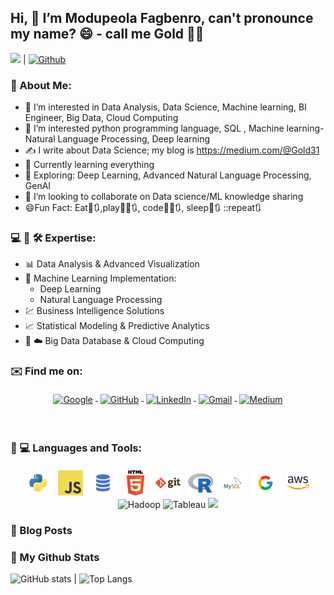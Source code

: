 ## Hi, 👋 I’m Modupeola Fagbenro, can't pronounce my name? 😄 - call me Gold 👩‍💻
  
![](https://visitor-badge.laobi.icu/badge?page_id=Modupeolawuraola.Modupeolawuraola) | [![Github](https://img.shields.io/github/followers/Modupeolawuraola?label=Follow&style=social)](https://github.com/Modupeolawuraola)


### 💁 About Me:
- 👀 I’m interested in Data Analysis, Data Science, Machine learning, BI Engineer, Big Data, Cloud Computing
- 🌱 I’m interested python programming language, SQL , Machine learning-Natural Language Processing, Deep learning
- ✍️ I write about Data Science; my blog is https://medium.com/@Gold31
- 📙 Currently learning everything
- 📖 Exploring: Deep Learning, Advanced Natural Language Processing, GenAI
- 🤝 I’m looking to collaborate on Data science/ML knowledge sharing
- 😄Fun Fact: Eat🥫🔃,play🤾‍♀️🔃, code👩‍💻🔃, sleep🛌🔃 ::repeat🔃

### 💻 🧰 🛠️ Expertise:
- 📊 Data Analysis & Advanced Visualization
- 🎰 Machine Learning Implementation:
  - Deep Learning
  - Natural Language Processing
- 💹 Business Intelligence Solutions
- 📈 Statistical Modeling & Predictive Analytics
- 🏬 ☁️ Big Data Database  & Cloud Computing


### ✉️ Find me on:
<p align="center">
    <a href="https://sites.google.com/gwmail.gwu.edu/modupeola-website-portfolio/home?authuser=0">
        <img src="https://img.icons8.com/color/48/000000/google-logo.png" alt="Google" height="40" style="vertical-align:top; margin:4px;">
    </a>
    <a href="https://github.com/Modupeolawuraola" target="_blank" rel="noopener noreferrer">
        <img src="https://img.icons8.com/color/48/000000/github.png" alt="GitHub" height="40" style="vertical-align:top; margin:4px;">
    </a>
    <a href="https://www.linkedin.com/in/modupeola-fagbenro/" target="_blank" rel="noopener noreferrer">
        <img src="https://img.icons8.com/color/48/000000/linkedin.png" alt="LinkedIn" height="40" style="vertical-align:top; margin:4px;">
    </a>
    <a href="mailto:modupeola.fagbenro@gwu.edu">
        <img src="https://img.icons8.com/color/48/000000/gmail.png" alt="Gmail" height="40" style="vertical-align:top; margin:4px;">
    </a>
    <a href="https://medium.com/@Gold31">
        <img src="https://img.icons8.com/color/48/000000/medium-logo.png" alt="Medium" height="40" style="vertical-align:top; margin:4px;">
    </a>
</p>

<br />

### 🧰 💻 Languages and Tools:
<p align="center">
<img src="https://raw.githubusercontent.com/github/explore/80688e429a7d4ef2fca1e82350fe8e3517d3494d/topics/python/python.png" alt="Python" height="40" style="vertical-align:top; margin:4px">
<img src="https://raw.githubusercontent.com/github/explore/80688e429a7d4ef2fca1e82350fe8e3517d3494d/topics/javascript/javascript.png" alt="Javascript" height="40" style="vertical-align:top; margin:4px">
<img src="https://raw.githubusercontent.com/github/explore/80688e429a7d4ef2fca1e82350fe8e3517d3494d/topics/sql/sql.png" alt="SQL Code" height="40" style="vertical-align:top; margin:4px">
<img src="https://raw.githubusercontent.com/github/explore/80688e429a7d4ef2fca1e82350fe8e3517d3494d/topics/html/html.png" alt="Html" height="40" style="vertical-align:top; margin:4px">
<img src="https://raw.githubusercontent.com/github/explore/80688e429a7d4ef2fca1e82350fe8e3517d3494d/topics/git/git.png" alt="git" height="40" style="vertical-align:top; margin:4px">
<img src="https://raw.githubusercontent.com/github/explore/80688e429a7d4ef2fca1e82350fe8e3517d3494d/topics/r/r.png" alt="r" height="40" style="vertical-align:top; margin:4px">
<img src="https://raw.githubusercontent.com/github/explore/80688e429a7d4ef2fca1e82350fe8e3517d3494d/topics/mysql/mysql.png" alt="mysql" height="40" style="vertical-align:top; margin:4px">
<img src="https://raw.githubusercontent.com/github/explore/80688e429a7d4ef2fca1e82350fe8e3517d3494d/topics/google/google.png" alt="google" height="40" style="vertical-align:top; margin:4px">
<img src="https://raw.githubusercontent.com/github/explore/80688e429a7d4ef2fca1e82350fe8e3517d3494d/topics/aws/aws.png" alt="aws" height="40" style="vertical-align:top; margin:4px">
  <img src="https://img.shields.io/badge/hadoop-orange" alt="Hadoop" />
    <img src="https://img.shields.io/badge/tableau-blue" alt="Tableau" />
    <img src="https://img.shields.io/badge/scala-lightgreen"
</p>

### 📘 Blog Posts
<!-- BLOG-POST-LIST:START -->
<!-- BLOG-POST-LIST:END -->

### 🏅 My Github Stats
![GitHub stats](https://github-readme-stats.vercel.app/api?username=Modupeolawuraola&show_icons=true&theme=blueberry) | ![Top Langs](https://github-readme-stats.vercel.app/api/top-langs/?username=Modupeolawuraola&theme=ocean_dark)





<!---
Modupeolawuraola/Modupeolawuraola is a ✨ special ✨ repository because its `README.md` (this file) appears on your GitHub profile.
You can click the Preview link to take a look at your changes.
--->
